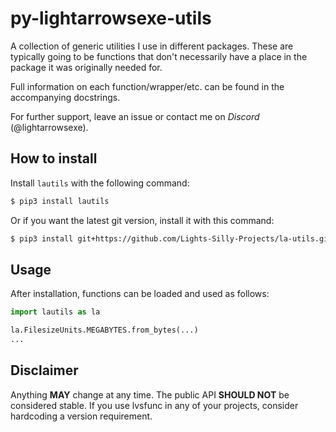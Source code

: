 # py-lightarrowsexe-utils

A collection of generic utilities I use in different packages.
These are typically going to be functions
that don't necessarily have a place
in the package it was originally needed for.

Full information on each function/wrapper/etc. can be found in the accompanying docstrings.

For further support, leave an issue or contact me on _Discord_ (@lightarrowsexe).

## How to install

Install `lautils` with the following command:

```sh
$ pip3 install lautils
```

Or if you want the latest git version, install it with this command:

```sh
$ pip3 install git+https://github.com/Lights-Silly-Projects/la-utils.git
```

## Usage

After installation, functions can be loaded and used as follows:

```py
import lautils as la

la.FilesizeUnits.MEGABYTES.from_bytes(...)
...
```

## Disclaimer

Anything **MAY** change at any time.
The public API **SHOULD NOT** be considered stable.
If you use lvsfunc in any of your projects,
consider hardcoding a version requirement.
